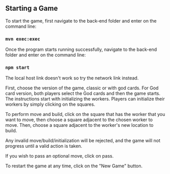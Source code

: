 ## Starting a Game

To start the game, first navigate to the back-end folder and enter on the command line:

### `mvn exec:exec`

Once the program starts running successfully, navigate to the back-end folder and enter on the command line:

### `npm start`

The local host link doesn't work so try the network link instead.

First, choose the version of the game, classic or with god cards. For God card version, both players select the God cards and then the game starts.
The instructions start with initializing the workers. Players can initialize their workers by simply clicking on the squares.

To perform move and build, click on the square that has the worker that you want to move, then choose a square adjacent to the chosen
worker to move. Then, choose a square adjacent to the worker's new location to build. 

Any invalid move/build/initialization will be rejected, and the game will not progress until a valid action is taken.

If you wish to pass an optional move, click on pass. 

To restart the game at any time, click on the "New Game" button. 
